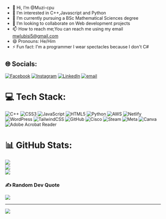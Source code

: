 - 👋 Hi, I’m @Muzi-cpu
- 👀 I’m interested in C++,Javascript and Python
- 🌱 I’m currently pursuing a BSc Mathematical Sciences degree
- 💞️ I’m looking to collaborate on Web development projects
- 📫 How to reach me;You can reach me using my email mwlubisi5@gmail.com
- 😄 Pronouns: He/Him
- ⚡ Fun fact: I'm a programmer I wear spectacles because I don't C#



## 🌐 Socials:
[![Facebook](https://img.shields.io/badge/Facebook-%231877F2.svg?logo=Facebook&logoColor=white)](https://www.facebook.com/muzi.welcome.921) [![Instagram](https://img.shields.io/badge/Instagram-%23E4405F.svg?logo=Instagram&logoColor=white)](https://instagram.com/muzi_l1) [![LinkedIn](https://img.shields.io/badge/LinkedIn-%230077B5.svg?logo=linkedin&logoColor=white)](www.linkedin.com/in/muzi-welcome-lubisi-4b3419306) [![email](https://img.shields.io/badge/Email-D14836?logo=gmail&logoColor=white)](mailto:mwlubisi5@gmail.com) 

# 💻 Tech Stack:
![C++](https://img.shields.io/badge/c++-%2300599C.svg?style=for-the-badge&logo=c%2B%2B&logoColor=white) ![CSS3](https://img.shields.io/badge/css3-%231572B6.svg?style=for-the-badge&logo=css3&logoColor=white) ![JavaScript](https://img.shields.io/badge/javascript-%23323330.svg?style=for-the-badge&logo=javascript&logoColor=%23F7DF1E) ![HTML5](https://img.shields.io/badge/html5-%23E34F26.svg?style=for-the-badge&logo=html5&logoColor=white) ![Python](https://img.shields.io/badge/python-3670A0?style=for-the-badge&logo=python&logoColor=ffdd54) ![AWS](https://img.shields.io/badge/AWS-%23FF9900.svg?style=for-the-badge&logo=amazon-aws&logoColor=white) ![Netlify](https://img.shields.io/badge/netlify-%23000000.svg?style=for-the-badge&logo=netlify&logoColor=#00C7B7) ![WordPress](https://img.shields.io/badge/WordPress-%23117AC9.svg?style=for-the-badge&logo=WordPress&logoColor=white) ![TailwindCSS](https://img.shields.io/badge/tailwindcss-%2338B2AC.svg?style=for-the-badge&logo=tailwind-css&logoColor=white) ![GitHub](https://img.shields.io/badge/github-%23121011.svg?style=for-the-badge&logo=github&logoColor=white) ![Cisco](https://img.shields.io/badge/cisco-%23049fd9.svg?style=for-the-badge&logo=cisco&logoColor=black) ![Steam](https://img.shields.io/badge/steam-%23000000.svg?style=for-the-badge&logo=steam&logoColor=white) ![Meta](https://img.shields.io/badge/Meta-%230467DF.svg?style=for-the-badge&logo=Meta&logoColor=white) ![Canva](https://img.shields.io/badge/Canva-%2300C4CC.svg?style=for-the-badge&logo=Canva&logoColor=white) ![Adobe Acrobat Reader](https://img.shields.io/badge/Adobe%20Acrobat%20Reader-EC1C24.svg?style=for-the-badge&logo=Adobe%20Acrobat%20Reader&logoColor=white)
# 📊 GitHub Stats:
![](https://github-readme-stats.vercel.app/api?username=Muzi-cpu&theme=neon&hide_border=false&include_all_commits=false&count_private=false)<br/>
![](https://nirzak-streak-stats.vercel.app/?user=Muzi-cpu&theme=neon&hide_border=false)<br/>
![](https://github-readme-stats.vercel.app/api/top-langs/?username=Muzi-cpu&theme=neon&hide_border=false&include_all_commits=false&count_private=false&layout=compact)

### ✍️ Random Dev Quote
![](https://quotes-github-readme.vercel.app/api?type=horizontal&theme=radical)

---
[![](https://visitcount.itsvg.in/api?id=Muzi-cpu&icon=0&color=1)](https://visitcount.itsvg.in)

<!-- Proudly created with GPRM ( https://gprm.itsvg.in ) -->
